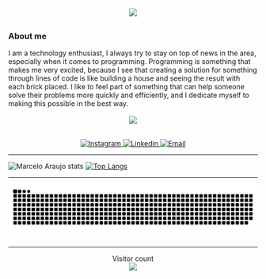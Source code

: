 <h1 align="center">
  <a href="https://git.io/typing-svg">
    <img src="https://readme-typing-svg.herokuapp.com/?lines=Hello,+how+are+you?+👋;+My+name+is+Marcelo+😉;Nice+to+meet+you!&center=true&size=30">
  </a>
</h1>

### About me

I am a technology enthusiast, I always try to stay on top of news in the area, especially when it comes to programming. Programming is something that makes me very excited, because I see that creating a solution for something through lines of code is like building a house and seeing the result with each brick placed. I like to feel part of something that can help someone solve their problems more quickly and efficiently, and I dedicate myself to making this possible in the best way.

<div align="center"> 
<img align="center" src="https://media.giphy.com/media/3oriO7A7bt1wsEP4cw/giphy.gif" />
</div>

<br/>
<p align="center"> 
<a href="https://www.instagram.com/marceloedu123" target="_blank" >
<img alt="Instagram" src="https://img.shields.io/badge/-Instagram-ff2b8e?logo=Instagram&logoColor=white">
</a>
<a href="https://www.linkedin.com/in/marcelo-eduardo-ara%C3%BAjo-3b361b179/" target="_blank" >
<img alt="Linkedin" src="https://img.shields.io/badge/-Linkedin-blue?logo=Linkedin&logoColor=white">
</a>
<a href="mailto:marcelo.edu2@gmail.com" target="_blank" >
<img alt="Email" src="https://img.shields.io/badge/-Email-c14438?logo=Gmail&logoColor=white">
</a>
</p>

---

![Marcelo Araujo stats](https://github-readme-stats.vercel.app/api?username=marceloedu2&show_icons=true&theme=dracula&hide_border=true)
[![Top Langs](https://github-readme-stats.vercel.app/api/top-langs/?username=marceloedu2&langs_count=8&layout=compact&theme=dracula&hide_border=true)](https://github.com/anuraghazra/github-readme-stats)

---

![Snake animation](https://github.com/marceloedu2/marceloedu2/blob/output/github-contribution-grid-snake.svg)

---

<div align="center"> 
  Visitor count<br>
  <img src="https://profile-counter.glitch.me/marceloedu2/count.svg" />
</div>
